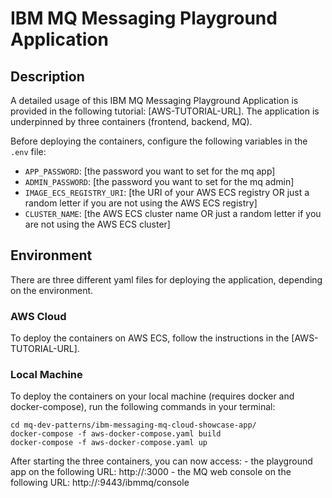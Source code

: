 # IBM MQ Messaging Playground Application

## Description

A detailed usage of this IBM MQ Messaging Playground Application is provided in the following tutorial: [AWS-TUTORIAL-URL]. The application is underpinned by three containers (frontend, backend, MQ).

Before deploying the containers, configure the following variables in the `.env` file:

- `APP_PASSWORD`: [the password you want to set for the mq app]
- `ADMIN_PASSWORD`: [the password you want to set for the mq admin]
- `IMAGE_ECS_REGISTRY_URI`: [the URI of your AWS ECS registry OR just a random letter if you are not using the AWS ECS registry]
- `CLUSTER_NAME`: [the AWS ECS cluster name OR just a random letter if you are not using the AWS ECS cluster]

## Environment

There are three different yaml files for deploying the application, depending on the environment.

### AWS Cloud

To deploy the containers on AWS ECS, follow the instructions in the [AWS-TUTORIAL-URL].

### Local Machine

To deploy the containers on your local machine (requires docker and docker-compose), run the following commands in your terminal:

    cd mq-dev-patterns/ibm-messaging-mq-cloud-showcase-app/
    docker-compose -f aws-docker-compose.yaml build
    docker-compose -f aws-docker-compose.yaml up
    
After starting the three containers, you can now access:
    - the playground app on the following URL: http://<your-local-machine-IP>:3000
    - the MQ web console on the following URL: http://<your-local-machine-IP>:9443/ibmmq/console
